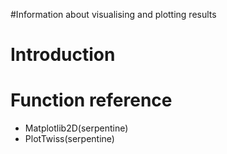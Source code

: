#Information about visualising and plotting results

# Introduction #

# Function reference #
  * Matplotlib2D(serpentine)
  * PlotTwiss(serpentine)